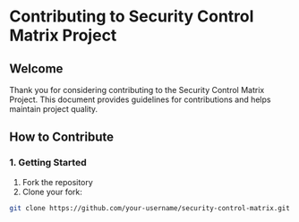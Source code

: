 # Contributing to Security Control Matrix Project

## Welcome
Thank you for considering contributing to the Security Control Matrix Project. This document provides guidelines for contributions and helps maintain project quality.

## How to Contribute

### 1. Getting Started
1. Fork the repository
2. Clone your fork:
```bash
git clone https://github.com/your-username/security-control-matrix.git
